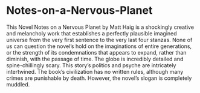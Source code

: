 # Notes-on-a-Nervous-Planet
This Novel Notes on a Nervous Planet by Matt Haig is a shockingly creative and melancholy work that establishes a perfectly plausible imagined universe from the very first sentence to the very last four stanzas.  None of us can question the novel’s hold on the imaginations of entire generations, or the strength of its condemnations that appears to expand, rather than diminish, with the passage of time. The globe is incredibly detailed and spine-chillingly scary. This story’s politics and psyche are intricately intertwined. The book’s civilization has no written rules, although many crimes are punishable by death. However, the novel’s slogan is completely muddled.

